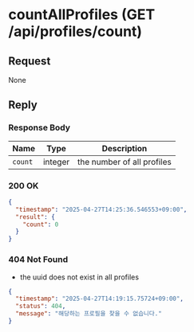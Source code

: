# countAllProfiles (GET /api/profiles/count)

## Request

None

## Reply

### Response Body

| Name    | Type    | Description                |
|---------|---------|----------------------------|
| `count` | integer | the number of all profiles |

### 200 OK

```json
{
  "timestamp": "2025-04-27T14:25:36.546553+09:00",
  "result": {
    "count": 0
  }
}
```

### 404 Not Found

- the uuid does not exist in all profiles

```json
{
  "timestamp": "2025-04-27T14:19:15.75724+09:00",
  "status": 404,
  "message": "해당하는 프로필을 찾을 수 없습니다."
}
```
